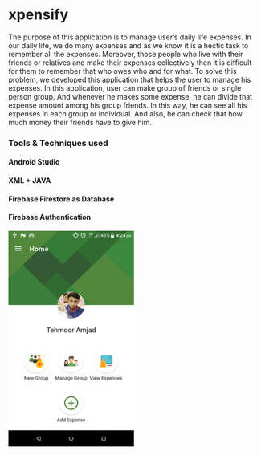 # xpensify

The purpose of this application is to manage user’s daily life expenses. In our daily life, we do many expenses and as we know it is a hectic task to remember all the expenses. Moreover, those people who live with their friends or relatives and make their expenses collectively then it is difficult for them to remember that who owes who and for what. To solve this problem, we developed this application that helps the user to manage his expenses. In this application, user can make group of friends or single person group. And whenever he makes some expense, he can divide that expense amount among his group friends. In this way, he can see all his expenses in each group or individual. And also, he can check that how much money their friends have to give him. 

### Tools & Techniques used
#### Android Studio
#### XML + JAVA
#### Firebase Firestore as Database 
#### Firebase Authentication


<img src="screenshots/7.png" width="250px" height="430px" />
